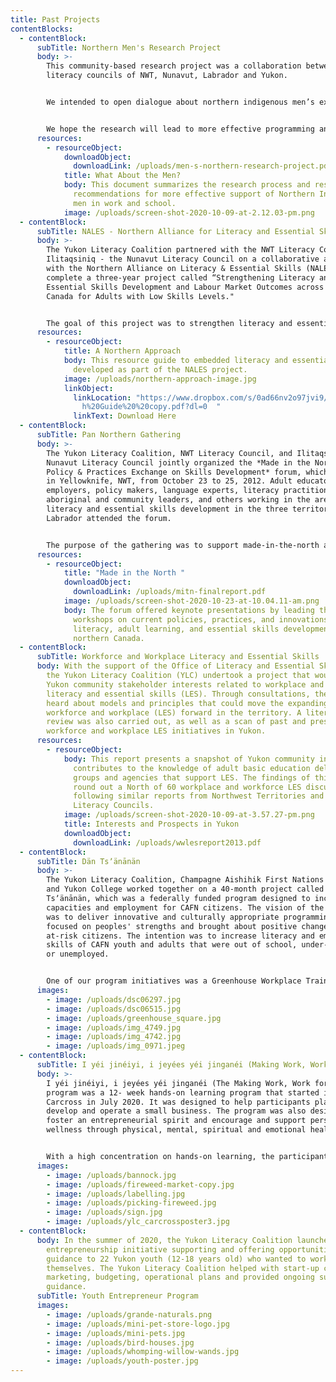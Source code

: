 ```yaml
---
title: Past Projects
contentBlocks:
  - contentBlock:
      subTitle: Northern Men's Research Project
      body: >-
        This community-based research project was a collaboration between the
        literacy councils of NWT, Nunavut, Labrador and Yukon.


        We intended to open dialogue about northern indigenous men’s experiences with learning and work. We wanted to better understand the barriers that northern First Nations, Inuit and Métis men face and, most important, what will help them succeed.


        We hope the research will lead to more effective programming and policies to support northern Indigenous men in learning, work and well-being.
      resources:
        - resourceObject:
            downloadObject:
              downloadLink: /uploads/men-s-northern-research-project.pdf
            title: What About the Men?
            body: This document summarizes the research process and results, and makes
              recommendations for more effective support of Northern Indigenous
              men in work and school.
            image: /uploads/screen-shot-2020-10-09-at-2.12.03-pm.png
  - contentBlock:
      subTitle: NALES - Northern Alliance for Literacy and Essential Skills
      body: >-
        The Yukon Literacy Coalition partnered with the NWT Literacy Council and
        Ilitaqsiniq - the Nunavut Literacy Council on a collaborative agreement
        with the Northern Alliance on Literacy & Essential Skills (NALES) to
        complete a three-year project called “Strengthening Literacy and
        Essential Skills Development and Labour Market Outcomes across Northern
        Canada for Adults with Low Skills Levels."


        The goal of this project was to strengthen literacy and essential skills development and to improve market outcomes across the north. The team reached out to Aboriginal youth and adults, both men and women, who were out-of-school or unemployed with low levels of literacy and essential skills in the remote north. Throughout this project, Aboriginal youth and adults had the opportunity to develop more transferable skills, become more employable, increase their access to the labour market, and experience more success within the northern economy.
      resources:
        - resourceObject:
            title: A Northern Approach
            body: This resource guide to embedded literacy and essential skills was
              developed as part of the NALES project.
            image: /uploads/northern-approach-image.jpg
            linkObject:
              linkLocation: "https://www.dropbox.com/s/0ad66nv2o97jvi9/A%20Northern%20Approac\
                h%20Guide%20%20copy.pdf?dl=0  "
              linkText: Download Here
  - contentBlock:
      subTitle: Pan Northern Gathering
      body: >-
        The Yukon Literacy Coalition, NWT Literacy Council, and Ilitaqsiniq-the
        Nunavut Literacy Council jointly organized the *Made in the North:
        Policy & Practices Exchange on Skills Development* forum, which was held
        in Yellowknife, NWT, from October 23 to 25, 2012. Adult educators,
        employers, policy makers, language experts, literacy practitioners,
        aboriginal and community leaders, and others working in the area of
        literacy and essential skills development in the three territories and
        Labrador attended the forum.


        The purpose of the gathering was to support made-in-the-north approaches to adult learning, including literacy and essential skills; the sharing of ideas and resources; and the creation of a northern action network. The event was funded by the Government of Canada’s Office of Literacy and Essential Skills; Government of the Northwest Territories’ Department of Education, Culture and Employment; Government of Nunavut’s Department of Education; and Yukon Territorial Government’s Labour Market Programs and Services, Advanced Education.
      resources:
        - resourceObject:
            title: "Made in the North "
            downloadObject:
              downloadLink: /uploads/mitn-finalreport.pdf
            image: /uploads/screen-shot-2020-10-23-at-10.04.11-am.png
            body: The forum offered keynote presentations by leading thinkers and dynamic
              workshops on current policies, practices, and innovations in
              literacy, adult learning, and essential skills development in
              northern Canada.
  - contentBlock:
      subTitle: Workforce and Workplace Literacy and Essential Skills
      body: With the support of the Office of Literacy and Essential Skills (OLES),
        the Yukon Literacy Coalition (YLC) undertook a project that would assess
        Yukon community stakeholder interests related to workplace and workforce
        literacy and essential skills (LES). Through consultations, the YLC
        heard about models and principles that could move the expanding field of
        workforce and workplace (LES) forward in the territory. A literature
        review was also carried out, as well as a scan of past and present
        workforce and workplace LES initiatives in Yukon.
      resources:
        - resourceObject:
            body: This report presents a snapshot of Yukon community interests, and
              contributes to the knowledge of adult basic education delivery
              groups and agencies that support LES. The findings of this report
              round out a North of 60 workplace and workforce LES discussion,
              following similar reports from Northwest Territories and Nunavut
              Literacy Councils.
            image: /uploads/screen-shot-2020-10-09-at-3.57.27-pm.png
            title: Interests and Prospects in Yukon
            downloadObject:
              downloadLink: /uploads/wwlesreport2013.pdf
  - contentBlock:
      subTitle: Dän Tsʼänānän
      body: >-
        The Yukon Literacy Coalition, Champagne Aishihik First Nations (CAFN),
        and Yukon College worked together on a 40-month project called Dän
        Tsʼänānän, which was a federally funded program designed to increase
        capacities and employment for CAFN citizens. The vision of the program
        was to deliver innovative and culturally appropriate programming that
        focused on peoples' strengths and brought about positive change for
        at-risk citizens. The intention was to increase literacy and employment
        skills of CAFN youth and adults that were out of school, under-employed,
        or unemployed.


        One of our program initiatives was a Greenhouse Workplace Training program. The 21-week program started in April of 2019 in the Village of Haines Junction, Yukon. It was designed to combine wellness, non-formal learning (soft skills) and formal learning (hard skills), with the operation of two commercial greenhouses.
      images:
        - image: /uploads/dsc06297.jpg
        - image: /uploads/dsc06515.jpg
        - image: /uploads/greenhouse_square.jpg
        - image: /uploads/img_4749.jpg
        - image: /uploads/img_4742.jpg
        - image: /uploads/img_0971.jpeg
  - contentBlock:
      subTitle: I yéi jinéiyi, i jeyées yéi jinganéi (Making Work, Work for You)
      body: >-
        I yéi jinéiyi, i jeyées yéi jinganéi (The Making Work, Work for You)
        program was a 12- week hands-on learning program that started in
        Carcross in July 2020. It was designed to help participants plan,
        develop and operate a small business. The program was also designed to
        foster an entrepreneurial spirit and encourage and support personal
        wellness through physical, mental, spiritual and emotional health.


        With a high concentration on hands-on learning, the participants of the program had experienced running multiple pop-up businesses at the Whitehorse Outdoor Fireweed Community Market in Shipyards Park. This was a great opportunity to practice the skills needed to run a small business from start to finish. The participants experimented with a traditional bannock recipe and created new flavours weekly to sell at the market. They sold the fresh bannock with hand-pickedfireweed flower jelly, and sweetened earl grey tea with fireweed simple syrup.
      images:
        - image: /uploads/bannock.jpg
        - image: /uploads/fireweed-market-copy.jpg
        - image: /uploads/labelling.jpg
        - image: /uploads/picking-fireweed.jpg
        - image: /uploads/sign.jpg
        - image: /uploads/ylc_carcrossposter3.jpg
  - contentBlock:
      body: In the summer of 2020, the Yukon Literacy Coalition launched a youth
        entrepreneurship initiative supporting and offering opportunities and
        guidance to 22 Yukon youth (12-18 years old) who wanted to work for
        themselves. The Yukon Literacy Coalition helped with start-up costs,
        marketing, budgeting, operational plans and provided ongoing support and
        guidance.
      subTitle: Youth Entrepreneur Program
      images:
        - image: /uploads/grande-naturals.png
        - image: /uploads/mini-pet-store-logo.jpg
        - image: /uploads/mini-pets.jpg
        - image: /uploads/bird-houses.jpg
        - image: /uploads/whomping-willow-wands.jpg
        - image: /uploads/youth-poster.jpg
---
```

